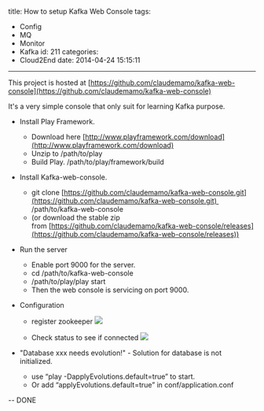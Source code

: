 title: How to setup Kafka Web Console
tags:
  - Config
  - MQ
  - Monitor
  - Kafka
id: 211
categories:
  - Cloud2End
date: 2014-04-24 15:15:11
---

This project is hosted at [https://github.com/claudemamo/kafka-web-console](https://github.com/claudemamo/kafka-web-console)

It's a very simple console that only suit for learning Kafka purpose.

*   Install Play Framework.

    *   Download here [http://www.playframework.com/download](http://www.playframework.com/download)
    *   Unzip to /path/to/play
    *   Build Play. /path/to/play/framework/build

*   Install Kafka-web-console.

    *   git clone [https://github.com/claudemamo/kafka-web-console.git](https://github.com/claudemamo/kafka-web-console.git)  /path/to/kafka-web-console
    *   (or download the stable zip from [https://github.com/claudemamo/kafka-web-console/releases](https://github.com/claudemamo/kafka-web-console/releases))

*   Run the server

    *   Enable port 9000 for the server.
    *   cd /path/to/kafka-web-console
    *   /path/to/play/play start
    *   Then the web console is servicing on port 9000.

*   Configuration

    *   register zookeeper
    ![](img1.png)

    *   Check status to see if connected
    ![](img2.png)


*   "Database xxx needs evolution!" - Solution for database is not initialized.
    *  use “play -DapplyEvolutions.default=true” to start. 
    *  Or add “applyEvolutions.default=true” in conf/application.conf 

-- DONE
